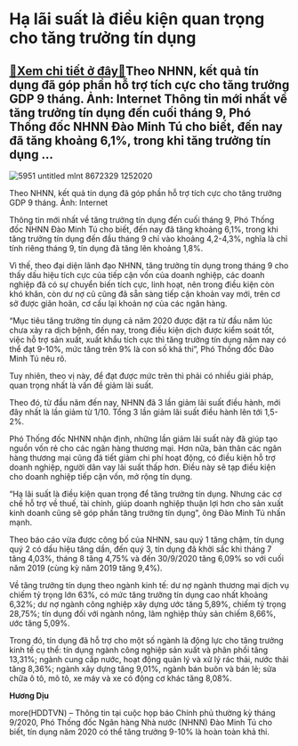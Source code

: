 Hạ lãi suất là điều kiện quan trọng cho tăng trưởng tín dụng
============================================================

[:gift:Xem chi tiết ở đây:gift:](https://hddtvn.com/ha-lai-suat-la-dieu-kien-quan-trong-cho-tang-truong-tin-dung/)Theo NHNN, kết quả tín dụng đã góp phần hỗ trợ tích cực cho tăng trưởng GDP 9 tháng. Ảnh: Internet Thông tin mới nhất về tăng trưởng tín dụng đến cuối tháng 9, Phó Thống đốc NHNN Đào Minh Tú cho biết, đến nay đã tăng khoảng 6,1%, trong khi tăng trưởng tín dụng …
----------------------------------------------------------------------------------------------------------------------------------------------------------------------------------------------------------------------------------------------------------------------





![5951 untitled mlnt 8672329 1252020](https://haiquanonline.com.vn/stores/news_dataimages/diulth/052020/20/13/in_article/5951_untitled_mlnt-8672329_1252020.jpg?rt=20201002183506 "Tín dụng tiêu dùng vẫn còn nhiều tiềm năng phát triển tại Việt Nam. Ảnh: Internet")


Theo NHNN, kết quả tín dụng đã góp phần hỗ trợ tích cực cho tăng trưởng GDP 9 tháng. Ảnh: Internet



Thông tin mới nhất về tăng trưởng tín dụng đến cuối tháng 9, Phó Thống đốc NHNN Đào Minh Tú cho biết, đến nay đã tăng khoảng 6,1%, trong khi tăng trưởng tín dụng đến đầu tháng 9 chỉ vào khoảng 4,2-4,3%, nghĩa là chỉ tính riêng tháng 9, tín dụng đã tăng lên khoảng 1,8%.


Vì thế, theo đại diện lãnh đạo NHNN, tăng trưởng tín dụng trong tháng 9 cho thấy dấu hiệu tích cực của tiếp cận vốn của doanh nghiệp, các doanh nghiệp đã có sự chuyển biến tích cực, linh hoạt, nên trong điều kiện còn khó khăn, còn dư nợ cũ cũng đã sẵn sàng tiếp cận khoản vay mới, trên cơ sở được giãn hoãn, cơ cấu lại khoản nợ của các ngân hàng.


“Mục tiêu tăng trưởng tín dụng cả năm 2020 được đặt ra từ đầu năm lúc chưa xảy ra dịch bệnh, đến nay, trong điều kiện dịch được kiểm soát tốt, việc hỗ trợ sản xuất, xuất khẩu tích cực thì tăng trưởng tín dụng năm nay có thể đạt 9-10%, mức tăng trên 9% là con số khả thi”, Phó Thống đốc Đào Minh Tú nêu rõ.


Tuy nhiên, theo vị này, để đạt được mức trên thì phải có nhiều giải pháp, quan trọng nhất là vấn đề giảm lãi suất.


Theo đó, từ đầu năm đến nay, NHNN đã 3 lần giảm lãi suất điều hành, mới đây nhất là lần giảm từ 1/10. Tổng 3 lần giảm lãi suất điều hành lên tới 1,5-2%.


Phó Thống đốc NHNN nhận định, những lần giảm lãi suất này đã giúp tạo nguồn vốn rẻ cho các ngân hàng thương mại. Hơn nữa, bản thân các ngân hàng thương mại cũng đã tiết giảm chi phí hoạt động, có điều kiện hỗ trợ doanh nghiệp, người dân vay lãi suất thấp hơn. Điều này sẽ tạp điều kiện cho doanh nghiệp tiếp cận vốn, mở rộng tín dụng.


“Hạ lãi suất là điều kiện quan trọng để tăng trưởng tín dụng. Nhưng các cơ chế hỗ trợ về thuế, tài chính, giúp doanh nghiệp thuận lợi hơn cho sản xuất kinh doanh cũng sẽ góp phần tăng trưởng tín dụng”, ông Đào Minh Tú nhấn mạnh.


Theo báo cáo vừa được công bố của NHNN, sau quý 1 tăng chậm, tín dụng quý 2 có dấu hiệu tăng dần, đến quý 3, tín dụng đã khởi sắc khi tháng 7 tăng 4,03%, tháng 8 tăng 4,75% và đến 30/9/2020 tăng 6,09% so với cuối năm 2019 (cùng kỳ năm 2019 tăng 9,4%).


Về tăng trưởng tín dụng theo ngành kinh tế: dư nợ ngành thương mại dịch vụ chiếm tỷ trọng lớn 63%, có mức tăng trưởng tín dụng cao nhất khoảng 6,32%; dư nợ ngành công nghiệp xây dựng ước tăng 5,89%, chiếm tỷ trọng 28,75%; tín dụng đối với ngành nông, lâm nghiệp thủy sản chiếm 8,66%, ước tăng 5,09%.


Trong đó, tín dụng đã hỗ trợ cho một số ngành là động lực cho tăng trưởng kinh tế cụ thể: tín dụng ngành công nghiệp sản xuất và phân phối tăng 13,31%; ngành cung cấp nước, hoạt động quản lý và xử lý rác thải, nước thải tăng 8,36%; ngành xây dựng tăng 9,01%, ngành bán buôn và bán lẻ; sửa chữa ô tô, mô tô, xe máy và xe có động cơ khác tăng 8,08%.




**Hương Dịu**



more(HDDTVN) – Thông tin tại cuộc họp báo Chính phủ thường kỳ tháng 9/2020, Phó Thống đốc Ngân hàng Nhà nước (NHNN) Đào Minh Tú cho biết, tín dụng năm 2020 có thể tăng trưởng 9-10% là hoàn toàn khả thi.

